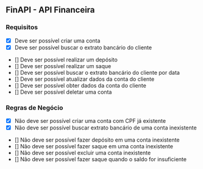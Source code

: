 ## FinAPI - API Financeira

### Requisitos
- [x] Deve ser possível criar uma conta
- [x] Deve ser possível buscar o extrato bancário do cliente
- [] Deve ser possível realizar um depósito
- [] Deve ser possível realizar um saque
- [] Deve ser possível buscar o extrato bancário do cliente por data
- [] Deve ser possível atualizar dados da conta do cliente
- [] Deve ser possível obter dados da conta do cliente
- [] Deve ser possível deletar uma conta

### Regras de Negócio
- [x] Não deve ser possível criar uma conta com CPF já existente
- [x] Não deve ser possível buscar extrato bancário de uma conta inexistente
- [] Não deve ser possível fazer depósito em uma conta inexistente
- [] Não deve ser possível fazer saque em uma conta inexistente
- [] Não deve ser possível excluir uma conta inexistente
- [] Não deve ser possível fazer saque quando o saldo for insuficiente

